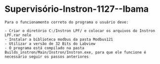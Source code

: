 # Supervisório-Instron-1127--Ibama

    Para o funcionamento correto do programa o usuário deve:
    
    - Criar o diretório C:/Instron LPF/ e colocar os arquivos do Instron LPF.rar nele
    - Instalar a biblioteca modbus da pasta Modbus121
    - Utilizar a versão de 32 Bits do Labview
    - O programa está compilado na pasta Builds_instron/Main/Instron/Instron.exe, para que ele funcione é necessário seguir os passos anteriores
    
